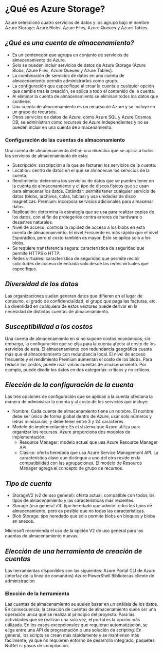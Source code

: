 # ¿Qué es Azure Storage?
Azure seleccionó cuatro servicios de datos y los agrupó bajo el nombre Azure Storage: Azure Blobs, Azure Files, Azure Queues y Azure Tables. 

## _¿Qué es una cuenta de almacenamiento?_
- Es un contenedor que agrupa un conjunto de servicios de almacenamiento de Azure. 
- Solo se pueden incluir servicios de datos de Azure Storage (Azure Blobs, Azure Files, Azure Queues y Azure Tables).
- La combinación de servicios de datos en una cuenta de almacenamiento permite administrarlos como grupo.
- La configuración que especifique al crear la cuenta o cualquier opción que cambie tras la creación, se aplica a todo el contenido de la cuenta.
- Al eliminar la cuenta de almacenamiento se eliminan todos los datos que contiene.
- Una cuenta de almacenamiento es un recurso de Azure y se incluye en un grupo de recursos.  
- Otros servicios de datos de Azure, como Azure SQL y Azure Cosmos DB, se administran como recursos de Azure independientes y no se pueden incluir en una cuenta de almacenamiento. 

### Configuración de las cuentas de almacenamiento
Una cuenta de almacenamiento define una directiva que se aplica a todos los servicios de almacenamiento de esta:
- Suscripción: suscripción a la que se facturan los servicios de la cuenta.
- Location: centro de datos en el que se almacenan los servicios de la cuenta.
- Rendimiento: determina los servicios de datos que se pueden tener en la cuenta de almacenamiento y el tipo de discos físicos que se usan para almacenar los datos. Estándar: permite tener cualquier servicio de datos (blobs, archivos, colas, tablas) y usa unidades de disco magnéticas. Premium: incorpora servicios adicionales para almacenar datos.
- Replicación: determina la estrategia que se usa para realizar copias de los datos, con el fin de protegerlos contra errores de hardware o desastres naturales. 
- Nivel de acceso: controla la rapidez de acceso a los blobs en esta cuenta de almacenamiento. El nivel Frecuente es más rápido que el nivel Esporádico, pero el costo también es mayor. Esto se aplica solo a los blobs.
- Se requiere transferencia segura: característica de seguridad que permite HTTPS o HTTP.
- Redes virtuales: característica de seguridad que permite recibir solicitudes de acceso de entrada solo desde las redes virtuales que especifique.

## _Diversidad de los datos_
Las organizaciones suelen generan datos que difieren en el lugar de consumo, el grado de confidencialidad, el grupo que paga las facturas, etc. La diversidad en cualquiera de estos vectores puede derivar en la necesidad de distintas cuentas de almacenamiento. 

## _Susceptibilidad a los costos_
Una cuenta de almacenamiento en sí no supone costos económicos; sin embargo, la configuración que se elija para la cuenta afecta al costo de los servicios de esta. El almacenamiento con redundancia geográfica cuesta más que el almacenamiento con redundancia local. El nivel de acceso frecuente y el rendimiento Premium aumentan el costo de los blobs.
Para reducir los costos, puede usar varias cuentas de almacenamiento. Por ejemplo, puede dividir los datos en dos categorías: críticos y no críticos.

## _Elección de la configuración de la cuenta_
Las tres opciones de configuración que se aplican a la cuenta afectana la manera  de administrar la cuenta y al costo de los servicios que incluye:
- Nombre: Cada cuenta de almacenamiento tiene un nombre. El nombre debe ser único de forma global dentro de Azure, usar solo números y letras minúsculas, y debe tener entre 3 y 24 caracteres.
- Modelo de implementación: Es el sistema que Azure utiliza para organizar los recursos. Azure proporciona dos modelos de implementación:
    - Resource Manager: modelo actual que usa Azure Resource Manager API.
    - Clásico: oferta heredada que usa Azure Service Management API.
La característica clave que distingue a uno del otro reside en la compatibilidad con las agrupaciones. El modelo de Resource Manager agrega el concepto de grupo de recursos.

## _Tipo de cuenta_
- StorageV2 (v2 de uso general): oferta actual, compatible con todos los tipos de almacenamiento y las características más recientes.
- Storage (uso general v1): tipo heredado que admite todos los tipos de almacenamiento, pero es posible que no todas las características.
- Blob Storage: tipo heredado que solo permite blobs en bloques y blobs en anexos.

Microsoft recomienda el uso de la opción V2 de uso general para las cuentas de almacenamiento nuevas.

## _Elección de una herramienta de creación de cuentas_
Las herramientas disponibles son las siguientes:
Azure Portal
CLI de Azure (interfaz de la línea de comandos)
Azure PowerShell
Bibliotecas cliente de administración

### Elección de la herramienta
Las cuentas de almacenamiento se suelen basar en un análisis de los datos. En consecuencia, la creación de cuentas de almacenamiento suele ser una operación única que se realiza al principio del proyecto. Para las actividades que se realizan una sola vez, el portal es la opción más utilizada. En los casos excepcionales que requieran automatización, se elige entre una API de programación o una solución de scripting. En general, los scripts se crean más rápidamente y se mantienen más fácilmente, ya que no requieren entorno de desarrollo integrado, paquetes NuGet ni pasos de compilación.